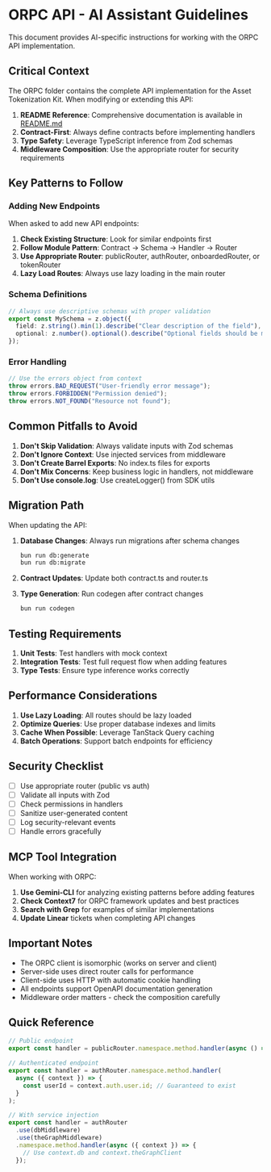 # ORPC API - AI Assistant Guidelines

This document provides AI-specific instructions for working with the ORPC API
implementation.

## Critical Context

The ORPC folder contains the complete API implementation for the Asset
Tokenization Kit. When modifying or extending this API:

1. **README Reference**: Comprehensive documentation is available in
   [README.md](./README.md)
2. **Contract-First**: Always define contracts before implementing handlers
3. **Type Safety**: Leverage TypeScript inference from Zod schemas
4. **Middleware Composition**: Use the appropriate router for security
   requirements

## Key Patterns to Follow

### Adding New Endpoints

When asked to add new API endpoints:

1. **Check Existing Structure**: Look for similar endpoints first
2. **Follow Module Pattern**: Contract → Schema → Handler → Router
3. **Use Appropriate Router**: publicRouter, authRouter, onboardedRouter, or
   tokenRouter
4. **Lazy Load Routes**: Always use lazy loading in the main router

### Schema Definitions

```typescript
// Always use descriptive schemas with proper validation
export const MySchema = z.object({
  field: z.string().min(1).describe("Clear description of the field"),
  optional: z.number().optional().describe("Optional fields should be marked"),
});
```

### Error Handling

```typescript
// Use the errors object from context
throw errors.BAD_REQUEST("User-friendly error message");
throw errors.FORBIDDEN("Permission denied");
throw errors.NOT_FOUND("Resource not found");
```

## Common Pitfalls to Avoid

1. **Don't Skip Validation**: Always validate inputs with Zod schemas
2. **Don't Ignore Context**: Use injected services from middleware
3. **Don't Create Barrel Exports**: No index.ts files for exports
4. **Don't Mix Concerns**: Keep business logic in handlers, not middleware
5. **Don't Use console.log**: Use createLogger() from SDK utils

## Migration Path

When updating the API:

1. **Database Changes**: Always run migrations after schema changes

   ```bash
   bun run db:generate
   bun run db:migrate
   ```

2. **Contract Updates**: Update both contract.ts and router.ts

3. **Type Generation**: Run codegen after contract changes
   ```bash
   bun run codegen
   ```

## Testing Requirements

1. **Unit Tests**: Test handlers with mock context
2. **Integration Tests**: Test full request flow when adding features
3. **Type Tests**: Ensure type inference works correctly

## Performance Considerations

1. **Use Lazy Loading**: All routes should be lazy loaded
2. **Optimize Queries**: Use proper database indexes and limits
3. **Cache When Possible**: Leverage TanStack Query caching
4. **Batch Operations**: Support batch endpoints for efficiency

## Security Checklist

- [ ] Use appropriate router (public vs auth)
- [ ] Validate all inputs with Zod
- [ ] Check permissions in handlers
- [ ] Sanitize user-generated content
- [ ] Log security-relevant events
- [ ] Handle errors gracefully

## MCP Tool Integration

When working with ORPC:

1. **Use Gemini-CLI** for analyzing existing patterns before adding features
2. **Check Context7** for ORPC framework updates and best practices
3. **Search with Grep** for examples of similar implementations
4. **Update Linear** tickets when completing API changes

## Important Notes

- The ORPC client is isomorphic (works on server and client)
- Server-side uses direct router calls for performance
- Client-side uses HTTP with automatic cookie handling
- All endpoints support OpenAPI documentation generation
- Middleware order matters - check the composition carefully

## Quick Reference

```typescript
// Public endpoint
export const handler = publicRouter.namespace.method.handler(async () => {});

// Authenticated endpoint
export const handler = authRouter.namespace.method.handler(
  async ({ context }) => {
    const userId = context.auth.user.id; // Guaranteed to exist
  }
);

// With service injection
export const handler = authRouter
  .use(dbMiddleware)
  .use(theGraphMiddleware)
  .namespace.method.handler(async ({ context }) => {
    // Use context.db and context.theGraphClient
  });
```
